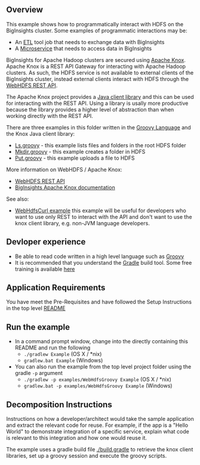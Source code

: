 ## Overview

This example shows how to programmatically interact with HDFS on the BigInsights cluster.  Some examples of programmatic interactions may be:

- An [ETL](https://en.wikipedia.org/wiki/Extract,_transform,_load) tool job that needs to exchange data with BigInsights
- A [Microservice](https://en.wikipedia.org/wiki/Microservices) that needs to access data in BigInsights

BigInsights for Apache Hadoop clusters are secured using [Apache Knox](https://knox.apache.org/).  Apache Knox is a REST API Gateway for interacting with Apache Hadoop clusters.  As such, the HDFS service is not available to external clients of the BigInsights cluster, instead external clients interact with HDFS through the [WebHDFS REST API](http://hadoop.apache.org/docs/stable/hadoop-project-dist/hadoop-hdfs/WebHDFS.html).

The Apache Knox project provides a [Java client library](https://cwiki.apache.org/confluence/display/KNOX/Client+Usage) and this can be used for interacting with the REST API.  Using a library is usally more productive because the library provides a higher level of abstraction than when working directly with the REST API.

There are three examples in this folder written in the [Groovy Language](http://www.groovy-lang.org/) and the Knox Java client library:

- [Ls.groovy](./Ls.groovy) - this example lists files and folders in the root HDFS folder
- [Mkdir.groovy](./Mkdir.groovy) - this example creates a folder in HDFS
- [Put.groovy](./Put.groovy) - this example uploads a file to HDFS

More information on WebHDFS / Apache Knox:

- [WebHDFS REST API](http://hadoop.apache.org/docs/stable/hadoop-project-dist/hadoop-hdfs/WebHDFS.html)
- [BigInsights Apache Knox documentation](https://www.ibm.com/support/knowledgecenter/en/SSPT3X_4.2.0/com.ibm.swg.im.infosphere.biginsights.admin.doc/doc/knox_overview.html)

See also:

- [WebHdfsCurl example](./WebHdfsCurl) this example will be useful for developers who want to use only REST to interact with the API and don't want to use the knox client library, e.g. non-JVM language developers.

## Devloper experience

- Be able to read code written in a high level language such as [Groovy](http://www.groovy-lang.org/)
- It is recommended that you understand the [Gradle](https://gradle.org/) build tool.  Some free training is available [here](https://www.udacity.com/course/gradle-for-android-and-java--ud867)

## Application Requirements

You have meet the Pre-Requisites and have followed the Setup Instructions in the top level [README](../README.md)

## Run the example

- In a command prompt window, change into the directly containing this README and run the following
   - `./gradlew Example` (OS X / *nix)
   - `gradlew.bat Example` (Windows)
- You can also run the example from the top level project folder using the gradle `-p` argument
   - `./gradlew -p examples/WebHdfsGroovy Example` (OS X / *nix)
   - `gradlew.bat -p examples/WebHdfsGroovy Example` (Windows)

## Decomposition Instructions

Instructions on how a developer/architect would take the sample application and extract the relevant code for reuse. For example, if the app is a "Hello World" to demonstrate integration of a specific service, explain what code is relevant to this integration and how one would reuse it.

The example uses a gradle build file [./build.gradle](./build.gradle) to retrieve the knox client libraries, set up a groovy session and execute the groovy scripts.

